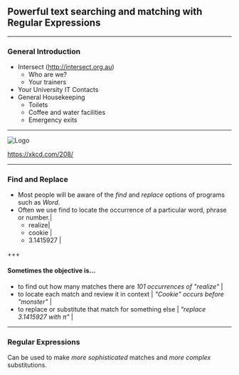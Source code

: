 ## Powerful text searching and matching with Regular Expressions

---

### General Introduction

- Intersect (http://intersect.org.au)
   - Who are we?
   - Your trainers
- Your University IT Contacts
- General Housekeeping
   - Toilets
   - Coffee and water facilities
   - Emergency exits

---

![Logo](https://imgs.xkcd.com/comics/regular_expressions.png)

https://xkcd.com/208/

---

### Find and Replace

- Most people will be aware of the *find* and *replace* options of programs such as *Word*.
- Often we use find to locate the occurrence of a particular word, phrase or number.|
  - realize|
  - cookie |
  - 3.1415927 |

+++

#### Sometimes the objective is…

- to find out how many matches there are
   _101 occurrences of "realize"_ |
- to locate each match and review it in context |
   _"Cookie" occurs before "monster"_ |
- to replace or substitute that match for something else |
   _"replace 3.1415927 with π"_ |

---

### Regular Expressions

Can be used to make *more sophisticated* matches and *more complex* substitutions.
